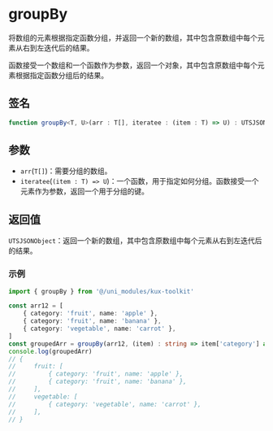 # groupBy

将数组的元素根据指定函数分组，并返回一个新的数组，其中包含原数组中每个元素从右到左迭代后的结果。

函数接受一个数组和一个函数作为参数，返回一个对象，其中包含原数组中每个元素根据指定函数分组后的结果。

## 签名

```ts
function groupBy<T, U>(arr : T[], iteratee : (item : T) => U) : UTSJSONObject
```

## 参数

- `arr`(`T[]`)：需要分组的数组。
- `iteratee`(`(item : T) => U`)：一个函数，用于指定如何分组。函数接受一个元素作为参数，返回一个用于分组的键。

## 返回值

`UTSJSONObject`：返回一个新的数组，其中包含原数组中每个元素从右到左迭代后的结果。

### 示例

```ts
import { groupBy } from '@/uni_modules/kux-toolkit'

const arr12 = [
    { category: 'fruit', name: 'apple' },
    { category: 'fruit', name: 'banana' },
    { category: 'vegetable', name: 'carrot' },
]
const groupedArr = groupBy(arr12, (item) : string => item['category'] as string)
console.log(groupedArr)
// {
//     fruit: [
//         { category: 'fruit', name: 'apple' },
//         { category: 'fruit', name: 'banana' },
//     ],
//     vegetable: [
//         { category: 'vegetable', name: 'carrot' },
//     ],
// }
```
